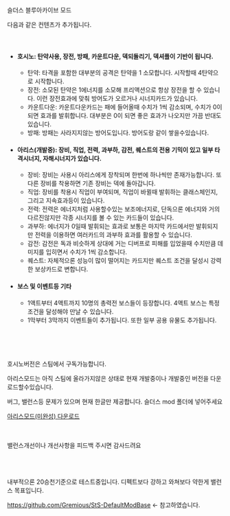 
슬더스 블루아카이브 모드   

다음과 같은 컨텐츠가 추가됩니다.   
   <br><br>
   
* #### 호시노: 탄약사용, 장전, 방패, 카운트다운, 덱되돌리기, 덱셔플이 기반이 됩니다.
  * 탄약: 타격을 포함한 대부분의 공격은 탄약을 1 소모합니다. 시작할때 4탄약으로 시작합니다.
  * 장전: 소모된 탄약은 1에너지를 소모해 프리액션으로 항상 장전을 할 수 있습니다. 이런 장전효과에 맞춰 방어도가 오르거나 시너지카드가 있습니다.
  * 카운트다운: 카운트다운카드는 패에 들어올때 수치가 1씩 감소되며, 수치가 0이 되면 효과를 발휘합니다. 대부분은 0이 되면 좋은 효과가 나오지만 가끔 반대도 있습니다.
  * 방패: 방패는 사라지지않는 방어도입니다. 방어도랑 같이 쌓을수있습니다.
* #### 아리스(개발중): 장비, 직업, 전력, 과부하, 감전, 퀘스트의 전용 기믹이 있고 일부 타격시너지, 자해시너지가 있습니다.
  * 장비: 장비는 사용시 아리스에게 장착되며 한번에 하나씩만 존재가능합니다. 또다른 장비를 착용하면 기존 장비는 덱에 돌아갑니다.
  * 직업: 장비를 착용시 직업이 부여되며, 직업이 바뀔때 발휘하는 클래스체인지, 그리고 지속효과등이 있습니다.
  * 전력: 전력은 에너지처럼 사용할수있는 보조에너지로, 단독으론 에너지와 거의 다르진않지만 각종 시너지를 볼 수 있는 카드들이 있습니다.
  * 과부하: 에너지가 0일때 발휘되는 효과로 보통은 마지막 카드에서만 발휘되지만 전력을 이용하면 여러카드의 과부하 효과를 활용할 수 있습니다.
  * 감전: 감전은 독과 비슷하게 상대에 거는 디버프로 피해를 입었을때 수치만큼 데미지를 입히면서 수치가 1씩 감소합니다.
  * 퀘스트: 자체적으론 성능이 많이 떨어지는 카드지만 퀘스트 조건을 달성시 강력한 보상카드로 변합니다.
* #### 보스 및 이벤트등 기타 
  * 1액트부터 4액트까지 10명의 총력전 보스들이 등장합니다. 4액트 보스는 특정 조건을 달성해야 만날 수 있습니다.
  * 1막부터 3막까지 이벤트들이 추가됩니다. 또한 일부 공용 유물도 추가됩니다.  
<br><br><br><br>







호시노버전은 스팀에서 구독가능합니다.   

아리스모드는 아직 스팀에 올라가지않은 상태로 현재 개발중이나 개발중인 버전을 다운로드할수있습니다.   

버그, 밸런스등 문제가 있으며 현재 한글만 제공합니다. 슬더스 mod 폴더에 넣어주세요  

[아리스모드(미완성) 다운로드](http://joy1999.codns.com:8999/sts/BlueArchive_Hoshino.jar)   
<br><br>
   

밸런스개선이나 개선사항을 피드백 주시면 감사드려요   
<br><br><br>

   

   

내부적으론 20승천기준으로 테스트중입니다. 디펙트보다 강하고 와쳐보다 약한게 밸런스 목표입니다.




https://github.com/Gremious/StS-DefaultModBase <- 참고하였습니다.

